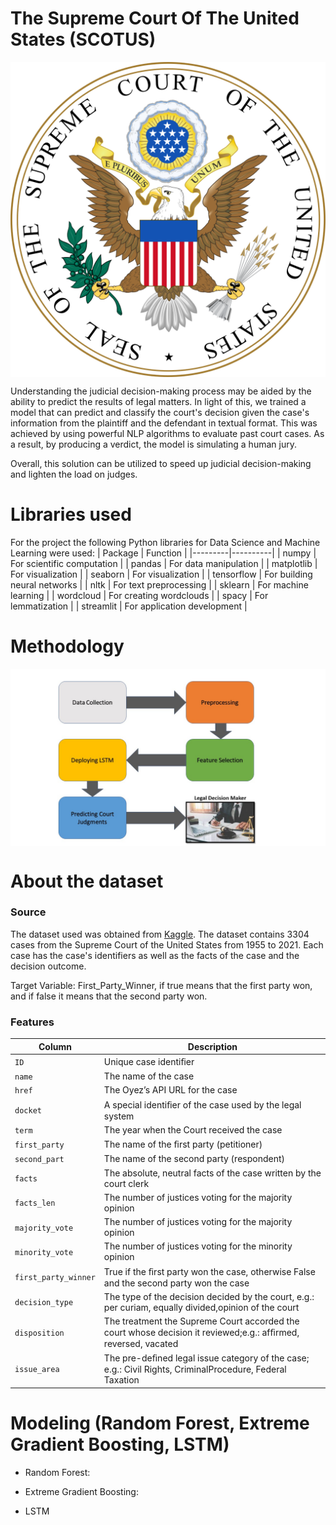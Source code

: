# The Supreme Court Of The United States (SCOTUS)

<img src="images/scotus_seal.png" alt="scotus image" style="display: block; margin-left: auto; margin-right: auto"/>

Understanding the judicial decision-making process may be aided by the ability to predict the results of legal matters. In light of this, we trained a model that can predict and classify the court's decision given the case's information from the plaintiff and the defendant in textual format. This was achieved by using powerful NLP algorithms to evaluate past court cases. As a result, by producing a verdict, the model is simulating a human jury. 

Overall, this solution can be utilized to speed up judicial decision-making and lighten the load on judges.

# Libraries used

For the project the following Python libraries for Data Science and Machine Learning were used:
| Package | Function |
|---------|----------|
| numpy | For scientific computation |
| pandas | For data manipulation |
| matplotlib | For visualization |
| seaborn | For visualization |
| tensorflow | For building neural networks |
| nltk | For text preprocessing |
| sklearn | For machine learning |
| wordcloud | For creating wordclouds |
| spacy | For lemmatization |
| streamlit | For application development |

# Methodology

<img src="images/methodology.jpg" alt="framework" style="display: block; margin-left: auto; margin-right: auto"/>

# About the dataset

### Source

The dataset used was obtained from [Kaggle](https://www.kaggle.com/datasets/deepcontractor/supreme-court-judgment-prediction).
The dataset contains 3304 cases from the Supreme Court of the United States from 1955 to 2021. Each case has the case's identifiers as well as the facts of the case and the decision outcome.

Target Variable: First_Party_Winner, if true means that the first party won, and if false it means that the second party won.

### Features

| Column | Description |
|--------|-------------|
| `ID` | Unique case identiﬁer |
| `name` | The name of the case |
| `href` | The Oyez’s API URL for the case |
| `docket` | A special identiﬁer of the case used by the legal system |
| `term` | The year when the Court received the case |
| `first_party` | The name of the ﬁrst party (petitioner) |
| `second_part` | The name of the second party (respondent) |
| `facts` | The absolute, neutral facts of the case written by the court clerk |
| `facts_len` | The number of justices voting for the majority opinion |
| `majority_vote` | The number of justices voting for the majority opinion |
| `minority_vote` | The number of justices voting for the minority opinion |
| `first_party_winner` | True if the ﬁrst party won the case, otherwise False and the second party won the case |
| `decision_type` | The type of the decision decided by the court, e.g.: per curiam, equally divided,opinion of the court |
| `disposition` | The treatment the Supreme Court accorded the court whose decision it reviewed;e.g.: afﬁrmed, reversed, vacated |
| `issue_area` | The pre-deﬁned legal issue category of the case; e.g.: Civil Rights, CriminalProcedure, Federal Taxation |

# Modeling (Random Forest, Extreme Gradient Boosting, LSTM)

- Random Forest:

- Extreme Gradient Boosting:

- LSTM
